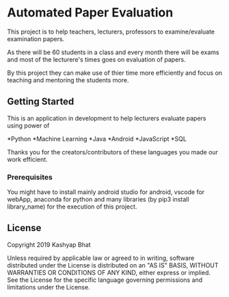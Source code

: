 # Automated Paper Evaluation

This project is to help teachers, lecturers, professors to examine/evaluate examination papers.

As there will be 60 students in a class and every month there will be exams and most of the lecturere's times goes on evaluation of papers.

By this project they can make use of thier time more efficiently and focus on teaching and mentoring the students more. 

## Getting Started

This is an application in development to help lecturers evaluate papers using power of 

*Python
*Machine Learning
*Java
*Android
*JavaScript
*SQL

Thanks you for the creators/contributors of these languages you made our work efficient.

### Prerequisites

You might have to install mainly android studio for android, vscode for webApp, anaconda for python and many libraries (by pip3 install library_name) for the execution of this project.

## License

Copyright 2019 Kashyap Bhat

Unless required by applicable law or agreed to in writing, software
distributed under the License is distributed on an "AS IS" BASIS,
WITHOUT WARRANTIES OR CONDITIONS OF ANY KIND, either express or implied.
See the License for the specific language governing permissions and
limitations under the License.
